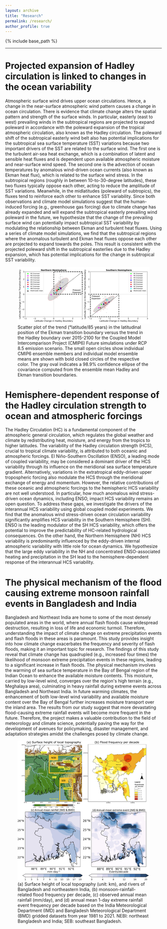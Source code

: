 ```yaml
---
layout: archive
title: "Research"
permalink: /research/
author_profile: true
---
```


{% include base_path %}

---

Projected expansion of Hadley circulation is linked to changes in the ocean variability
======
Atmospheric surface wind drives upper ocean circulations. Hence, a change in the near-surface atmospheric wind pattern causes a change in ocean circulation. There is evidence that climate change alters the spatial pattern and strength of the surface winds. In particular, easterly (east to west) prevailing winds in the subtropical regions are projected to expand poleward in accordance with the poleward expansion of the tropical atmospheric circulation, also known as the Hadley circulation. The poleward shift of the subtropical easterly wind belt also has potential implications for the subtropical sea surface temperature (SST) variations because two important drivers of the SST are related to the surface wind. The first one is the turbulent air-sea heat exchange, which is a combination of latent and sensible heat fluxes and is dependent upon available atmospheric moisture and near-surface wind speed. The second one is the advection of ocean temperatures by anomalous wind-driven ocean currents (also known as Ekman heat flux), which is related to the surface wind stress. In the subtropical regions (roughly in between 10-to-30-degree latitudes), these two fluxes typically oppose each other, acting to reduce the amplitude of SST variations. Meanwhile, in the midlatitudes (poleward of subtropics), the fluxes tend to reinforce each other to enhance SST variability. Since both observations and climate model simulations suggest that the human-induced forcing (e.g., greenhouse gas forcing) due to climate change has already expanded and will expand the subtropical easterly prevailing wind poleward in the future, we hypothesize that the change of the prevailing surface wind can potentially impact subtropical SST variability by modulating the relationship between Ekman and turbulent heat fluxes. Using a series of climate model simulations, we find that the subtropical regions where the anomalous turbulent and Ekman heat fluxes oppose each other are projected to expand towards the poles. This result is consistent with the projected poleward shift in the subtropical easterlies due to the Hadley expansion, which has potential implications for the change in subtropical SST variability.
<!-- Add the image here with caption -->
<figure>
  <img src='/images/GRL_fig4.png'>
  <figcaption>Scatter plot of the trend (°latitude/85 years) in the latitudinal position of the Ekman transition boundary versus the trend in the Hadley boundary over 2015-2100 for the Coupled Model Intercomparison Project (CMIP6) Future simulations under RCP 8.5 emission scenario. The small open circles show individual CMIP6 ensemble members and individual model ensemble means are shown with bold closed circles of the respective color. The gray oval indicates a 98.9% confidence ellipse of the covariance computed from the ensemble mean Hadley and Ekman transition boundaries.</figcaption>
</figure>

Hemisphere-dependent response of the Hadley circulation strength to ocean and atmospheric forcings
======
The Hadley Circulation (HC) is a fundamental component of the atmospheric general circulation, which regulates the global weather and climate by redistributing heat, moisture, and energy from the tropics to higher latitudes. The variability of the Hadley circulation strength (HCS), crucial to tropical climate variability, is attributed to both oceanic and atmospheric forcings. El Niño-Southern Oscillation (ENSO), a leading mode of coupled variability, may be considered a dominant driver of the HCS variability through its influence on the meridional sea surface temperature gradient. Alternatively, variations in the extratropical eddy-driven upper tropospheric forcing also modulate the HCS through the meridional exchange of energy and momentum. However, the relative contributions of these oceanic and atmospheric forcings to the hemispheric HCS variability are not well understood. In particular, how much anomalous wind stress-driven ocean dynamics, including ENSO, impact HCS variability remains an open question. To address these gaps, we investigate the drivers of the interannual HCS variability using global coupled model experiments. We find that the anomalous wind stress-driven ocean circulation variability significantly amplifies HCS variability in the Southern Hemisphere (SH). ENSO is the leading modulator of the SH HCS variability, which offers the potential to improve the predictability of HC-related hydrological consequences. On the other hand, the Northern Hemisphere (NH) HCS variability is predominantly influenced by the eddy-driven internal atmospheric variability with little role for ocean dynamics. We hypothesize that the large eddy variability in the NH and concentrated ENSO-associated heating and precipitation in the SH lead to the hemisphere-dependent response of the interannual HCS variability.

The physical mechanism of the flood causing extreme monsoon rainfall events in Bangladesh and India
======
Bangladesh and Northeast India are home to some of the most densely populated areas in the world, where annual flash floods cause widespread destruction, resulting in loss of life and economic turmoil. Therefore, understanding the impact of climate change on extreme precipitation events and flash floods in these areas is paramount. This study provides insight into how climate change exacerbates the frequency and severity of flash floods, making it an important topic for research. 
The findings of this study reveal that climate change has quadrupled (e.g., increased four times) the likelihood of monsoon extreme precipitation events in these regions, leading to a significant increase in flash floods. The physical mechanism involves the warming of sea surface temperature in the Bay of Bengal region of the Indian Ocean to enhance the available moisture contents. This moisture, carried by low-level wind, converges over the region's high terrain (e.g., Meghalaya area), culminating in heavy rainfall during extreme events across Bangladesh and Northeast India. In future warming climates, the enhancement of both low-level wind variability and available moisture content over the Bay of Bengal further increases moisture transport over the inland area. The results from our study suggest that more devastating flood-causing extreme rainfall events will become more frequent in the future. Therefore, the project makes a valuable contribution to the field of meteorology and climate science, potentially paving the way for the development of avenues for policymaking, disaster management, and adaptation strategies amidst the challenges posed by climate change.
<!-- Add the image here with caption -->
<figure>
  <img src='/images/QJRMS_fig1.jpg'>
  <figcaption>(a) Surface height of local topography (unit: km), and rivers of Bangladesh and northeastern India, (b) monsoon-rainfall-related flood frequency per decade, (c) observed annual mean rainfall (mm/day), and (d) annual mean 1-day extreme rainfall event frequency per decade based on the India Meteorological Department (IMD) and Bangladesh Meteorological Department (BMD) gridded datasets from year 1981 to 2021. NEBI: northeast Bangladesh and India; SEB: southeast Bangladesh.</figcaption>
</figure>
